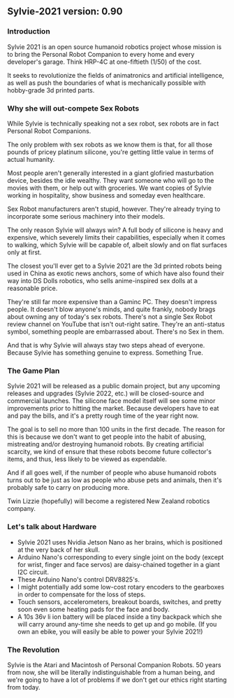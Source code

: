 
## Sylvie-2021 version: 0.90

### Introduction

Sylvie 2021 is an open source humanoid robotics project whose mission is to bring the Personal Robot Companion to every home and every developer's garage. Think HRP-4C at one-fiftieth (1/50) of the cost.

It seeks to revolutionize the fields of animatronics and artificial intelligence, as well as push the boundaries of what is mechanically possible with hobby-grade 3d printed parts.

### Why she will out-compete Sex Robots
 
While Sylvie is technically speaking not a sex robot, sex robots are in fact Personal Robot Companions. 

The only problem with sex robots as we know them is that, for all those pounds of pricey platinum silicone, you're getting little value in terms of actual humanity.

Most people aren't generally interested in a giant glofiried masturbation device, besides the idle wealthy. They want someone who will go to the movies with them, or help out with groceries. We want copies of Sylvie working in hospitality, show business and someday even healthcare.

Sex Robot manufacturers aren't stupid, however. They're already trying to incorporate some serious machinery into their models.

The only reason Sylvie will always win? A full body of silicone is heavy and expensive, which severely limits their capabilities, especially when it comes to walking, which Sylvie will be capable of, albeit slowly and on flat surfaces only at first.

The closest you'll ever get to a Sylvie 2021 are the 3d printed robots being used in China as exotic news anchors, some of which have also found their way into DS Dolls robotics, who sells anime-inspired sex dolls at a reasonable price.

They're still far more expensive than a Gaminc PC. They doesn't impress people. It doesn't blow anyone's minds, and quite frankly, nobody brags about owning any of today's sex robots. There's not a single Sex Robot review channel on YouTube that isn't out-right satire. They're an anti-status symbol, something people are embarrassed about. There's no Sex in them.

And that is why Sylvie will always stay two steps ahead of everyone. Because Sylvie has something genuine to express. Something True.

### The Game Plan

Sylvie 2021 will be released as a public domain project, but any upcoming releases and upgrades (Sylvie 2022, etc.) will be closed-source and commercial launches. The silicone face model itself will see some minor improvements prior to hitting the market. Because developers have to eat and pay the bills, and it's a pretty rough time of the year right now.

The goal is to sell no more than 100 units in the first decade. The reason for this is because we don't want to get people into the habit of abusing, mistreating and/or destroying humanoid robots. By creating artificial scarcity, we kind of ensure that these robots become future collector's items, and thus, less likely to be viewed as expendable.

And if all goes well, if the number of people who abuse humanoid robots turns out to be just as low as people who abuse pets and animals, then it's probably safe to carry on producing more.

Twin Lizzie (hopefully) will become a registered New Zealand robotics company.

### Let's talk about Hardware

- Sylvie 2021 uses Nvidia Jetson Nano as her brains, which is positioned at the very back of her skull. 
- Arduino Nano's corresponding to every single joint on the body (except for wrist, finger and face servos) are daisy-chained together in a giant I2C circuit. 
- These Arduino Nano's control DRV8825's. 
- I might potentially add some low-cost rotary encoders to the gearboxes in order to compensate for the loss of steps. 
- Touch sensors, accelerometers, breakout boards, switches, and pretty soon even some heating pads for the face and body.
- A 10s 36v li ion battery will be placed inside a tiny backpack which she will carry around any-time she needs to get up and go mobile. (If you own an ebike, you will easily be able to power your Sylvie 2021!)

### The Revolution

Sylvie is the Atari and Macintosh of Personal Companion Robots. 50 years from now, she will be literally indistinguishable from a human being, and we're going to have a lot of problems if we don't get our ethics right starting from today.
